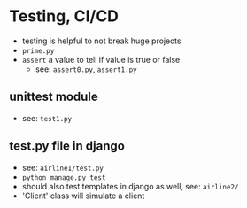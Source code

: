 # Testing, CI/CD
- testing is helpful to not break huge projects
- `prime.py`
- `assert` a value to tell if value is true or false
  - see: `assert0.py`, `assert1.py`
  
## unittest module
- see: `test1.py`

## test.py file in django
- see: `airline1/test.py`
- `python manage.py test`
- should also test templates in django as well, see: `airline2/`
- 'Client' class will simulate a client